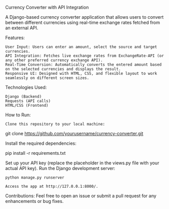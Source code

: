 Currency Converter with API Integration

A Django-based currency converter application that allows users to convert between different currencies using real-time exchange rates fetched from an external API.

Features:

    User Input: Users can enter an amount, select the source and target currencies.
    API Integration: Fetches live exchange rates from ExchangeRate-API (or any other preferred currency exchange API).
    Real-Time Conversion: Automatically converts the entered amount based on the selected currencies and displays the result.
    Responsive UI: Designed with HTML, CSS, and flexible layout to work seamlessly on different screen sizes.

Technologies Used:

    Django (Backend)
    Requests (API calls)
    HTML/CSS (Frontend)

How to Run:

    Clone this repository to your local machine:

git clone https://github.com/yourusername/currency-converter.git

Install the required dependencies:

pip install -r requirements.txt

Set up your API key (replace the placeholder in the views.py file with your actual API key).
Run the Django development server:

    python manage.py runserver

    Access the app at http://127.0.0.1:8000/.

Contributions: Feel free to open an issue or submit a pull request for any enhancements or bug fixes.
